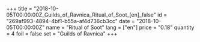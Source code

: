 +++
title = "2018-10-05T00:00:00Z_Guilds_of_Ravnica_Ritual_of_Soot_[en]_false"
id = "269af993-4894-4bf1-b55a-af4d736cb3cc"
date = "2018-10-05T00:00:00Z"
name = "Ritual of Soot"
lang = ["en"]
price = "0.18"
quantity = 4
foil = false
set = "Guilds of Ravnica"
+++
